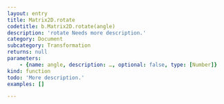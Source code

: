 ```yaml
---
layout: entry
title: Matrix2D.rotate
codetitle: b.Matrix2D.rotate(angle)
description: 'rotate Needs more description.'
category: Document
subcategory: Transformation
returns: null
parameters:
    - {name: angle, description: …, optional: false, type: [Number]}
kind: function
todo: 'More description.'
examples: []

---
```

